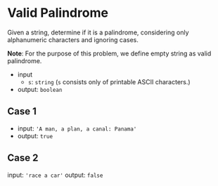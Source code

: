 # Valid Palindrome

Given a string, determine if it is a palindrome, considering only alphanumeric characters and ignoring cases.

**Note**: For the purpose of this problem, we define empty string as valid palindrome.

- input
  - `s`: `string` (`s` consists only of printable ASCII characters.)
- output: `boolean`

## Case 1

- input: `'A man, a plan, a canal: Panama'`
- output: `true`

## Case 2

input: `'race a car'`
output: `false`
